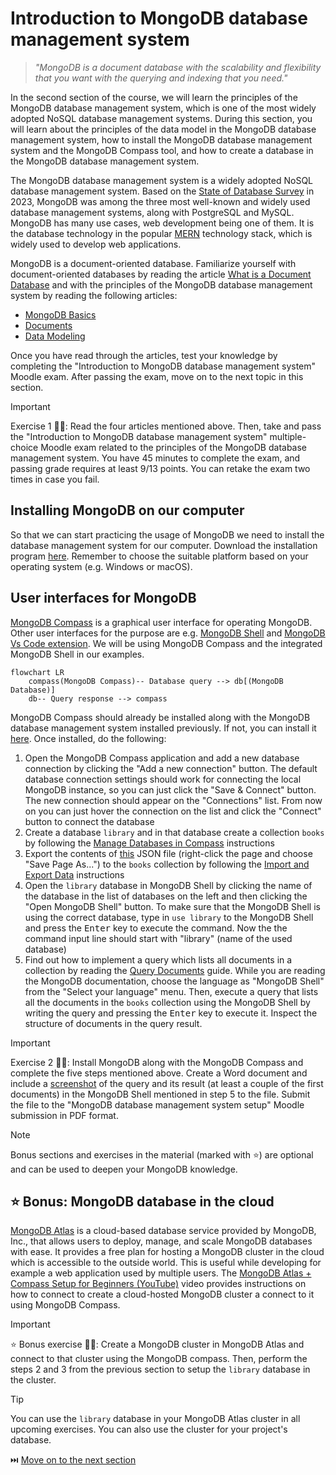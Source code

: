 # Introduction to MongoDB database management system

> _"MongoDB is a document database with the scalability and flexibility that you want with the querying and indexing that you need."_

In the second section of the course, we will learn the principles of the MongoDB database management system, which is one of the most widely adopted NoSQL database management systems. During this section, you will learn about the principles of the data model in the MongoDB database management system, how to install the MongoDB database management system and the MongoDB Compass tool, and how to create a database in the MongoDB database management system.

The MongoDB database management system is a widely adopted NoSQL database management system. Based on the [State of Database Survey](https://stateofdb.com/) in 2023, MongoDB was among the three most well-known and widely used database management systems, along with PostgreSQL and MySQL. MongoDB has many use cases, web development being one of them. It is the database technology in the popular [MERN](https://www.mongodb.com/resources/languages/mern-stack) technology stack, which is widely used to develop web applications.

MongoDB is a document-oriented database. Familiarize yourself with document-oriented databases by reading the article [What is a Document Database](https://www.mongodb.com/resources/basics/databases/document-databases) and with the principles of the MongoDB database management system by reading the following articles:

- [MongoDB Basics](https://www.mongodb.com/resources/products/fundamentals/basics)
- [Documents](https://www.mongodb.com/docs/manual/core/document/)
- [Data Modeling](https://www.mongodb.com/docs/manual/data-modeling/)

Once you have read through the articles, test your knowledge by completing the "Introduction to MongoDB database management system" Moodle exam. After passing the exam, move on to the next topic in this section.

> [!IMPORTANT]  
> Exercise 1 👨‍💻: Read the four articles mentioned above. Then, take and pass the "Introduction to MongoDB database management system" multiple-choice Moodle exam related to the principles of the MongoDB database management system. You have 45 minutes to complete the exam, and passing grade requires at least 9/13 points. You can retake the exam two times in case you fail.

## Installing MongoDB on our computer

So that we can start practicing the usage of MongoDB we need to install the database management system for our computer. Download the installation program [here](https://www.mongodb.com/try/download/community). Remember to choose the suitable platform based on your operating system (e.g. Windows or macOS).

## User interfaces for MongoDB

[MongoDB Compass](https://www.mongodb.com/products/tools/compass) is a graphical user interface for operating MongoDB. Other user interfaces for the purpose are e.g. [MongoDB Shell](https://www.mongodb.com/docs/mongodb-shell/) and [MongoDB Vs Code extension]( https://www.mongodb.com/products/tools/vs-code). We will be using MongoDB Compass and the integrated MongoDB Shell in our examples.

```mermaid
flowchart LR
    compass(MongoDB Compass)-- Database query --> db[(MongoDB Database)]
    db-- Query response --> compass
```

MongoDB Compass should already be installed along with the MongoDB database management system installed previously. If not, you can install it [here](https://www.mongodb.com/try/download/compass). Once installed, do the following:

1. Open the MongoDB Compass application and add a new database connection by clicking the "Add a new connection" button. The default database connection settings should work for connecting the local MongoDB instance, so you can just click the "Save & Connect" button. The new connection should appear on the "Connections" list. From now on you can just hover the connection on the list and click the "Connect" button to connect the database
2. Create a database `library` and in that database create a collection `books` by following the [Manage Databases in Compass](https://www.mongodb.com/docs/compass/current/databases/) instructions
3. Export the contents of [this](https://raw.githubusercontent.com/hh-nosql/nosql-material/refs/heads/main/material/library.json) JSON file (right-click the page and choose "Save Page As...") to the `books` collection by following the [Import and Export Data](https://www.mongodb.com/docs/compass/current/import-export/) instructions
4. Open the `library` database in MongoDB Shell by clicking the name of the database in the list of databases on the left and then clicking the "Open MongoDB Shell" button. To make sure that the MongoDB Shell is using the correct database, type in `use library` to the MongoDB Shell and press the <kbd>Enter</kbd> key to execute the command. Now the the command input line should start with "library" (name of the used database)
5. Find out how to implement a query which lists all documents in a collection by reading the [Query Documents](https://www.mongodb.com/docs/manual/tutorial/query-documents/) guide. While you are reading the MongoDB documentation, choose the language as "MongoDB Shell" from the "Select your language" menu. Then, execute a query that lists all the documents in the `books` collection using the MongoDB Shell by writing the query and pressing the <kbd>Enter</kbd> key to execute it. Inspect the structure of documents in the query result.

> [!IMPORTANT]  
> Exercise 2 👨‍💻: Install MongoDB along with the MongoDB Compass and complete the five steps mentioned above. Create a Word document and include a [screenshot](https://www.take-a-screenshot.org/) of the query and its result (at least a couple of the first documents) in the MongoDB Shell mentioned in step 5 to the file. Submit the file to the "MongoDB database management system setup" Moodle submission in PDF format.

> [!NOTE]
> Bonus sections and exercises in the material (marked with ⭐) are optional and can be used to deepen your MongoDB knowledge.

## ⭐ Bonus: MongoDB database in the cloud

[MongoDB Atlas](https://www.mongodb.com/atlas) is a cloud-based database service provided by MongoDB, Inc., that allows users to deploy, manage, and scale MongoDB databases with ease. It provides a free plan for hosting a MongoDB cluster in the cloud which is accessible to the outside world. This is useful while developing for example a web application used by multiple users. The [MongoDB Atlas + Compass Setup for Beginners (YouTube)](https://www.youtube.com/watch?v=72FAghouBdQ) video provides instructions on how to connect to create a cloud-hosted MongoDB cluster a connect to it using MongoDB Compass.

> [!IMPORTANT]  
> ⭐ Bonus exercise 👨‍💻: Create a MongoDB cluster in MongoDB Atlas and connect to that cluster using the MongoDB compass. Then, perform the steps 2 and 3 from the previous section to setup the `library` database in the cluster.

> [!TIP]  
> You can use the `library` database in your MongoDB Atlas cluster in all upcoming exercises. You can also use the cluster for your project's database.

⏭️ [Move on to the next section](./3-mongo-operations.md)
